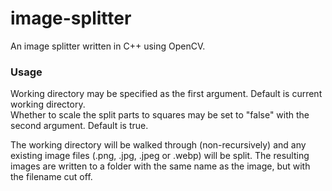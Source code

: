 # image-splitter
An image splitter written in C++ using OpenCV.

### Usage
Working directory may be specified as the first argument. Default is current working directory.\
Whether to scale the split parts to squares may be set to "false" with the second argument. Default is true.

The working directory will be walked through (non-recursively) and any existing image files (.png, .jpg, .jpeg or .webp) will be split.
The resulting images are written to a folder with the same name as the image, but with the filename cut off.

